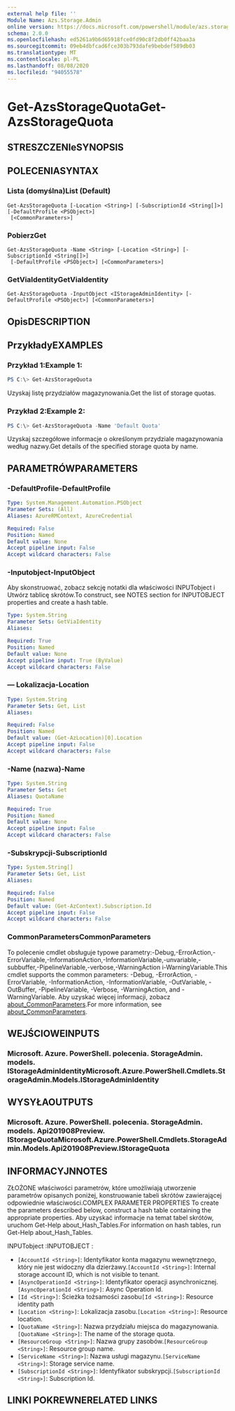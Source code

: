 ```yaml
---
external help file: ''
Module Name: Azs.Storage.Admin
online version: https://docs.microsoft.com/powershell/module/azs.storage.admin/get-azsstoragequota
schema: 2.0.0
ms.openlocfilehash: ed5261a9b6d65918fce0fd90c8f2db0ff42baa3a
ms.sourcegitcommit: 09eb4dbfcad6fce303b793dafe9bebdef589db03
ms.translationtype: MT
ms.contentlocale: pl-PL
ms.lasthandoff: 08/08/2020
ms.locfileid: "94055578"
---
```

# <span data-ttu-id="b7251-101">Get-AzsStorageQuota</span><span class="sxs-lookup"><span data-stu-id="b7251-101">Get-AzsStorageQuota</span></span>

## <span data-ttu-id="b7251-102">STRESZCZENIe</span><span class="sxs-lookup"><span data-stu-id="b7251-102">SYNOPSIS</span></span>


## <span data-ttu-id="b7251-103">POLECENIA</span><span class="sxs-lookup"><span data-stu-id="b7251-103">SYNTAX</span></span>

### <span data-ttu-id="b7251-104">Lista (domyślna)</span><span class="sxs-lookup"><span data-stu-id="b7251-104">List (Default)</span></span>
```
Get-AzsStorageQuota [-Location <String>] [-SubscriptionId <String[]>] [-DefaultProfile <PSObject>]
 [<CommonParameters>]
```

### <span data-ttu-id="b7251-105">Pobierz</span><span class="sxs-lookup"><span data-stu-id="b7251-105">Get</span></span>
```
Get-AzsStorageQuota -Name <String> [-Location <String>] [-SubscriptionId <String[]>]
 [-DefaultProfile <PSObject>] [<CommonParameters>]
```

### <span data-ttu-id="b7251-106">GetViaIdentity</span><span class="sxs-lookup"><span data-stu-id="b7251-106">GetViaIdentity</span></span>
```
Get-AzsStorageQuota -InputObject <IStorageAdminIdentity> [-DefaultProfile <PSObject>] [<CommonParameters>]
```

## <span data-ttu-id="b7251-107">Opis</span><span class="sxs-lookup"><span data-stu-id="b7251-107">DESCRIPTION</span></span>


## <span data-ttu-id="b7251-108">Przykłady</span><span class="sxs-lookup"><span data-stu-id="b7251-108">EXAMPLES</span></span>

### <span data-ttu-id="b7251-109">Przykład 1:</span><span class="sxs-lookup"><span data-stu-id="b7251-109">Example 1:</span></span>
```powershell
PS C:\> Get-AzsStorageQuota
```

<span data-ttu-id="b7251-110">Uzyskaj listę przydziałów magazynowania.</span><span class="sxs-lookup"><span data-stu-id="b7251-110">Get the list of storage quotas.</span></span>

### <span data-ttu-id="b7251-111">Przykład 2:</span><span class="sxs-lookup"><span data-stu-id="b7251-111">Example 2:</span></span>
```powershell
PS C:\> Get-AzsStorageQuota -Name 'Default Quota'
```

<span data-ttu-id="b7251-112">Uzyskaj szczegółowe informacje o określonym przydziale magazynowania według nazwy.</span><span class="sxs-lookup"><span data-stu-id="b7251-112">Get details of the specified storage quota by name.</span></span>

## <span data-ttu-id="b7251-113">PARAMETRÓW</span><span class="sxs-lookup"><span data-stu-id="b7251-113">PARAMETERS</span></span>

### <span data-ttu-id="b7251-114">-DefaultProfile</span><span class="sxs-lookup"><span data-stu-id="b7251-114">-DefaultProfile</span></span>


```yaml
Type: System.Management.Automation.PSObject
Parameter Sets: (All)
Aliases: AzureRMContext, AzureCredential

Required: False
Position: Named
Default value: None
Accept pipeline input: False
Accept wildcard characters: False

```

### <span data-ttu-id="b7251-115">-Inputobject</span><span class="sxs-lookup"><span data-stu-id="b7251-115">-InputObject</span></span>
<span data-ttu-id="b7251-116">Aby skonstruować, zobacz sekcję notatki dla właściwości INPUTobject i Utwórz tablicę skrótów.</span><span class="sxs-lookup"><span data-stu-id="b7251-116">To construct, see NOTES section for INPUTOBJECT properties and create a hash table.</span></span>

```yaml
Type: System.String
Parameter Sets: GetViaIdentity
Aliases:

Required: True
Position: Named
Default value: None
Accept pipeline input: True (ByValue)
Accept wildcard characters: False

```

### <span data-ttu-id="b7251-117">— Lokalizacja</span><span class="sxs-lookup"><span data-stu-id="b7251-117">-Location</span></span>


```yaml
Type: System.String
Parameter Sets: Get, List
Aliases:

Required: False
Position: Named
Default value: (Get-AzLocation)[0].Location
Accept pipeline input: False
Accept wildcard characters: False

```

### <span data-ttu-id="b7251-118">-Name (nazwa)</span><span class="sxs-lookup"><span data-stu-id="b7251-118">-Name</span></span>


```yaml
Type: System.String
Parameter Sets: Get
Aliases: QuotaName

Required: True
Position: Named
Default value: None
Accept pipeline input: False
Accept wildcard characters: False

```

### <span data-ttu-id="b7251-119">-Subskrypcji</span><span class="sxs-lookup"><span data-stu-id="b7251-119">-SubscriptionId</span></span>


```yaml
Type: System.String[]
Parameter Sets: Get, List
Aliases:

Required: False
Position: Named
Default value: (Get-AzContext).Subscription.Id
Accept pipeline input: False
Accept wildcard characters: False

```

### <span data-ttu-id="b7251-120">CommonParameters</span><span class="sxs-lookup"><span data-stu-id="b7251-120">CommonParameters</span></span>
<span data-ttu-id="b7251-121">To polecenie cmdlet obsługuje typowe parametry:-Debug,-ErrorAction,-ErrorVariable,-InformationAction,-InformationVariable,-unvariable,-subbuffer,-PipelineVariable,-verbose,-WarningAction i-WarningVariable.</span><span class="sxs-lookup"><span data-stu-id="b7251-121">This cmdlet supports the common parameters: -Debug, -ErrorAction, -ErrorVariable, -InformationAction, -InformationVariable, -OutVariable, -OutBuffer, -PipelineVariable, -Verbose, -WarningAction, and -WarningVariable.</span></span> <span data-ttu-id="b7251-122">Aby uzyskać więcej informacji, zobacz [about_CommonParameters](http://go.microsoft.com/fwlink/?LinkID=113216).</span><span class="sxs-lookup"><span data-stu-id="b7251-122">For more information, see [about_CommonParameters](http://go.microsoft.com/fwlink/?LinkID=113216).</span></span>

## <span data-ttu-id="b7251-123">WEJŚCIOWE</span><span class="sxs-lookup"><span data-stu-id="b7251-123">INPUTS</span></span>

### <span data-ttu-id="b7251-124">Microsoft. Azure. PowerShell. polecenia. StorageAdmin. models. IStorageAdminIdentity</span><span class="sxs-lookup"><span data-stu-id="b7251-124">Microsoft.Azure.PowerShell.Cmdlets.StorageAdmin.Models.IStorageAdminIdentity</span></span>

## <span data-ttu-id="b7251-125">WYSYŁA</span><span class="sxs-lookup"><span data-stu-id="b7251-125">OUTPUTS</span></span>

### <span data-ttu-id="b7251-126">Microsoft. Azure. PowerShell. polecenia. StorageAdmin. models. Api201908Preview. IStorageQuota</span><span class="sxs-lookup"><span data-stu-id="b7251-126">Microsoft.Azure.PowerShell.Cmdlets.StorageAdmin.Models.Api201908Preview.IStorageQuota</span></span>



## <span data-ttu-id="b7251-127">INFORMACYJN</span><span class="sxs-lookup"><span data-stu-id="b7251-127">NOTES</span></span>

<span data-ttu-id="b7251-128">ZŁOŻONE właściwości parametrów, które umożliwiają utworzenie parametrów opisanych poniżej, konstruowanie tabeli skrótów zawierającej odpowiednie właściwości.</span><span class="sxs-lookup"><span data-stu-id="b7251-128">COMPLEX PARAMETER PROPERTIES To create the parameters described below, construct a hash table containing the appropriate properties.</span></span> <span data-ttu-id="b7251-129">Aby uzyskać informacje na temat tabel skrótów, uruchom Get-Help about_Hash_Tables.</span><span class="sxs-lookup"><span data-stu-id="b7251-129">For information on hash tables, run Get-Help about_Hash_Tables.</span></span>

<span data-ttu-id="b7251-130">INPUTobject <IStorageAdminIdentity> :</span><span class="sxs-lookup"><span data-stu-id="b7251-130">INPUTOBJECT <IStorageAdminIdentity>:</span></span> 
  - <span data-ttu-id="b7251-131">`[AccountId <String>]`: Identyfikator konta magazynu wewnętrznego, który nie jest widoczny dla dzierżawy.</span><span class="sxs-lookup"><span data-stu-id="b7251-131">`[AccountId <String>]`: Internal storage account ID, which is not visible to tenant.</span></span>
  - <span data-ttu-id="b7251-132">`[AsyncOperationId <String>]`: Identyfikator operacji asynchronicznej.</span><span class="sxs-lookup"><span data-stu-id="b7251-132">`[AsyncOperationId <String>]`: Async Operation Id.</span></span>
  - <span data-ttu-id="b7251-133">`[Id <String>]`: Ścieżka tożsamości zasobu</span><span class="sxs-lookup"><span data-stu-id="b7251-133">`[Id <String>]`: Resource identity path</span></span>
  - <span data-ttu-id="b7251-134">`[Location <String>]`: Lokalizacja zasobu.</span><span class="sxs-lookup"><span data-stu-id="b7251-134">`[Location <String>]`: Resource location.</span></span>
  - <span data-ttu-id="b7251-135">`[QuotaName <String>]`: Nazwa przydziału miejsca do magazynowania.</span><span class="sxs-lookup"><span data-stu-id="b7251-135">`[QuotaName <String>]`: The name of the storage quota.</span></span>
  - <span data-ttu-id="b7251-136">`[ResourceGroup <String>]`: Nazwa grupy zasobów.</span><span class="sxs-lookup"><span data-stu-id="b7251-136">`[ResourceGroup <String>]`: Resource group name.</span></span>
  - <span data-ttu-id="b7251-137">`[ServiceName <String>]`: Nazwa usługi magazynu.</span><span class="sxs-lookup"><span data-stu-id="b7251-137">`[ServiceName <String>]`: Storage service name.</span></span>
  - <span data-ttu-id="b7251-138">`[SubscriptionId <String>]`: Identyfikator subskrypcji.</span><span class="sxs-lookup"><span data-stu-id="b7251-138">`[SubscriptionId <String>]`: Subscription Id.</span></span>

## <span data-ttu-id="b7251-139">LINKI POKREWNE</span><span class="sxs-lookup"><span data-stu-id="b7251-139">RELATED LINKS</span></span>


